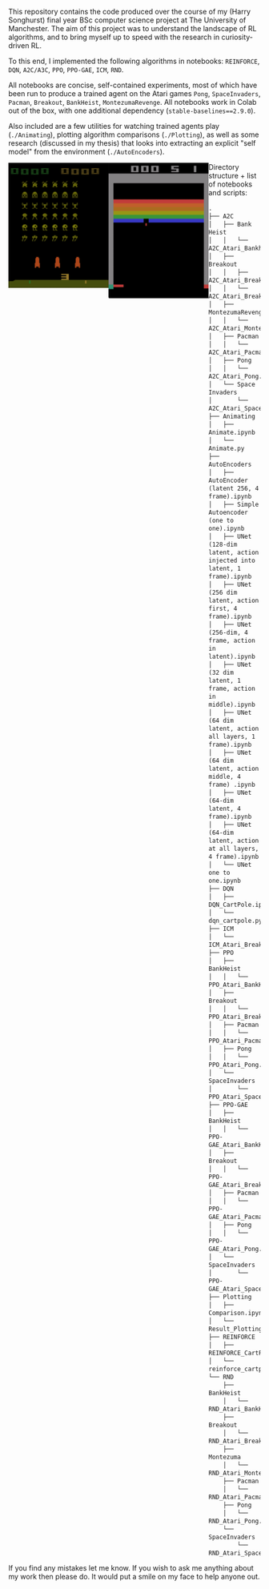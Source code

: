This repository contains the code produced over the course of my (Harry Songhurst) final year BSc computer science project at The University of Manchester. The aim of this project was to understand the landscape of RL algorithms, and to bring myself up to speed with the research in curiosity-driven RL.

To this end, I implemented the following algorithms in notebooks: `REINFORCE`, `DQN`, `A2C/A3C`, `PPO`, `PPO-GAE`, `ICM`, `RND`.

All notebooks are concise, self-contained experiments, most of which have been run to produce a trained agent on the Atari games `Pong`, `SpaceInvaders`, `Pacman`, `Breakout`, `BankHeist`, `MontezumaRevenge`. All notebooks work in Colab out of the box, with one additional dependency (`stable-baselines==2.9.0`). 

Also included are a few utilities for watching trained agents play (`./Animating`), plotting algorithm comparisons (`./Plotting`), as well as some research (discussed in my thesis) that looks into extracting an explicit "self model" from the environment (`./AutoEncoders`).

<img src="./Animating/SpaceInvaders.gif" width="200" style="float: left;">
<img src="./Animating/Breakout.gif" width="200" style="float: left;">


Directory structure + list of notebooks and scripts:

	.
	├── A2C
	│   ├── Bank Heist
	│   │   └── A2C_Atari_Bankheist.ipynb
	│   ├── Breakout
	│   │   ├── A2C_Atari_Breakout.ipynb
	│   │   └── A2C_Atari_Breakout_128.ipynb
	│   ├── MontezumaRevenge
	│   │   └── A2C_Atari_Montezuma.ipynb
	│   ├── Pacman
	│   │   └── A2C_Atari_Pacman.ipynb
	│   ├── Pong
	│   │   └── A2C_Atari_Pong.ipynb
	│   └── Space Invaders
	│       └── A2C_Atari_Space_Invaders.ipynb
	├── Animating
	│   ├── Animate.ipynb
	│   └── Animate.py
	├── AutoEncoders
	│   ├── AutoEncoder (latent 256, 4 frame).ipynb
	│   ├── Simple Autoencoder (one to one).ipynb
	│   ├── UNet (128-dim latent, action injected into latent, 1 frame).ipynb
	│   ├── UNet (256 dim latent, action first, 4 frame).ipynb
	│   ├── UNet (256-dim, 4 frame, action in latent).ipynb
	│   ├── UNet (32 dim latent, 1 frame, action in middle).ipynb
	│   ├── UNet (64 dim latent, action all layers, 1 frame).ipynb
	│   ├── UNet (64 dim latent, action middle, 4 frame) .ipynb
	│   ├── UNet (64-dim latent, 4 frame).ipynb
	│   ├── UNet (64-dim latent, action at all layers, 4 frame).ipynb
	│   └── UNet one to one.ipynb
	├── DQN
	│   ├── DQN_CartPole.ipynb
	│   └── dqn_cartpole.py
	├── ICM
	│   └── ICM_Atari_Breakout.ipynb
	├── PPO
	│   ├── BankHeist
	│   │   └── PPO_Atari_BankHeist.ipynb
	│   ├── Breakout
	│   │   └── PPO_Atari_Breakout.ipynb
	│   ├── Pacman
	│   │   └── PPO_Atari_Pacman.ipynb
	│   ├── Pong
	│   │   └── PPO_Atari_Pong.ipynb
	│   └── SpaceInvaders
	│       └── PPO_Atari_SpaceInvaders.ipynb
	├── PPO-GAE
	│   ├── BankHeist
	│   │   └── PPO-GAE_Atari_BankHeist.ipynb
	│   ├── Breakout
	│   │   └── PPO-GAE_Atari_Breakout.ipynb
	│   ├── Pacman
	│   │   └── PPO-GAE_Atari_Pacman.ipynb
	│   ├── Pong
	│   │   └── PPO-GAE_Atari_Pong.ipynb
	│   └── SpaceInvaders
	│       └── PPO-GAE_Atari_SpaceInvaders.ipynb
	├── Plotting
	│   ├── Comparison.ipynb
	│   └── Result_Plotting.ipynb
	├── REINFORCE
	│   ├── REINFORCE_CartPole.ipynb
	│   └── reinforce_cartpole.py
	└── RND
	    ├── BankHeist
	    │   └── RND_Atari_BankHeist.ipynb
	    ├── Breakout
	    │   └── RND_Atari_Breakout.ipynb
	    ├── Montezuma
	    │   └── RND_Atari_Montezuma.ipynb
	    ├── Pacman
	    │   └── RND_Atari_Pacman.ipynb
	    ├── Pong
	    │   └── RND_Atari_Pong.ipynb
	    └── SpaceInvaders
	        └── RND_Atari_SpaceInvaders.ipynb

If you find any mistakes let me know. If you wish to ask me anything about my work then please do. It would put a smile on my face to help anyone out.
